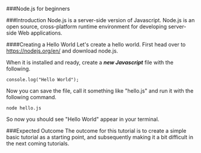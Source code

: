 ###Node.js for beginners

###Introduction
Node.js is a server-side version of Javascript. Node.js is an open source, cross-platform runtime environment for developing server-side Web applications.

####Creating a Hello World
Let's create a hello world. First head over to https://nodejs.org/en/ and download node.js.

When it is installed and ready, create a ***new Javascript*** file with the following.

```
console.log("Hello World");

```

Now you can save the file, call it something like "hello.js" and run it with the following command.

```
node hello.js

```

So now you should see "Hello World" appear in your terminal.

###Expected Outcome
The outcome for this tutorial is to create a simple basic tutorial as a starting point, and subsequently making it a bit difficult in the next coming tutorials.
